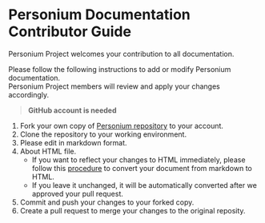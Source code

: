 # Personium Documentation Contributor Guide  
Personium Project welcomes your contribution to all documentation.  

Please follow the following instructions to add or modify Personium documentation.  
Personium Project members will review and apply your changes accordingly.  

> __GitHub account is needed__

1. Fork your own copy of [Personium repository](https://github.com/personium/personium.github.io) to your account.  
1. Clone the repository to your working environment.  
1. Please edit in markdown format.  
1. About HTML file.  
    - If you want to reflect your changes to HTML immediately, please follow this [procedure](https://gist.github.com/dixonsiu/28c473f93722e586e6d53b035923967c) to convert your document from markdown to HTML.  
    - If you leave it unchanged, it will be automatically converted after we approved your pull request.  
1. Commit and push your changes to your forked copy.  
1. Create a pull request to merge your changes to the original reposity.  
